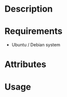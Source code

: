 Description
===========

Requirements
============

* Ubuntu / Debian system


Attributes
==========


Usage
=====

